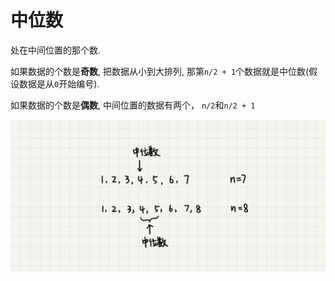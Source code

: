 # 中位数

处在中间位置的那个数.

如果数据的个数是**奇数**, 把数据从小到大排列, 那第`n/2 + 1`个数据就是中位数(假设数据是从`0`开始编号).

如果数据的个数是**偶数**, 中间位置的数据有两个， `n/2`和`n/2 + 1`

![](img/07.jpg)